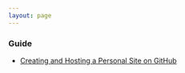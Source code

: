```yaml
---
layout: page
---
```


### Guide
* [Creating and Hosting a Personal Site on GitHub](http://jmcglone.com/guides/github-pages/)
